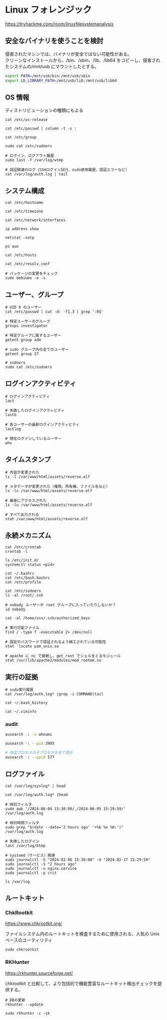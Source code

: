 # Linux フォレンジック

https://tryhackme.com/room/linuxfilesystemanalysis

## 安全なバイナリを使うことを検討

侵害されたマシンでは、バイナリが安全ではない可能性がある。  
クリーンなインストールから、/bin、/sbin、/lib、/lib64 をコピーし、侵害されたシステムの/mnt/usb にマウントしたとする。

```sh
export PATH=/mnt/usb/bin:/mnt/usb/sbin
export LD_LIBRARY_PATH=/mnt/usb/lib:/mnt/usb/lib64
```

## OS 情報

ディストリビューションの種類にもよる

```shell
cat /etc/os-release

cat /etc/passwd | column -t -s :

cat /etc/group

sudo cat /etc/sudoers

# ログイン、ログアウト履歴
sudo last -f /var/log/wtmp

# 認証関連のログ（SSHログイン試行、sudo使用履歴、認証エラーなど）
cat /var/log/auth.log | tail
```

## システム構成

```shell
cat /etc/hostname

cat /etc/timezone

cat /etc/network/interfaces

ip address show

netstat -natp

ps aux

cat /etc/hosts

cat /etc/resolv.conf

# パッケージの変更をチェック
sudo debsums -e -s
```

## ユーザー、グループ

```shell
# UID 0 のユーザー
cat /etc/passwd | cut -d: -f1,3 | grep ':0$'

# 特定ユーザーのグループ
groups investigator

# 特定グループに属するユーザー
getent group adm

# sudo グループ内の全てのユーザー
getent group 27

# sudoers
sudo cat /etc/sudoers
```

## ログインアクティビティ

```shell
# ログインアクティビティ
last

# 失敗したログインアクティビティ
lastb

# 各ユーザーの最新ログインアクティビティ
lastlog

# 現在ログインしているユーザー
who
```

## タイムスタンプ

```shell
# 内容が変更された
ls -l /var/www/html/assets/reverse.elf

# メタデータが変更された（権限、所有権、ファイル名など）
ls -lc /var/www/html/assets/reverse.elf

# 最後にアクセスされた
ls -lu /var/www/html/assets/reverse.elf

# すべて出力される
stat /var/www/html/assets/reverse.elf
```

## 永続メカニズム

```shell
cat /etc/crontab
crontab -l

ls /etc/init.d/
systemctl status <pid>

cat ~/.bashrc
cat /etc/bash.bashrc
cat /etc/profile

cat /etc/sudoers
ls -al /root/.ssh

# nobody ユーザーが root グループに入っていたりしないか？
id nobody

cat -al /home/xxx/.ssh/authorized_keys

# 実行可能ファイル
find / -type f -executable 2> /dev/null

# 固定のパスワードで認証されるよう細工されている可能性
stat `locate pam_unix.so

# apache に nc で接続し、get root でシェルをとるモジュール
stat /usr/lib/apache2/modules/mod_rootme.so
```

## 実行の証拠

```shell
# sudo実行履歴
cat /var/log/auth.log* |grep -i COMMAND|tail

cat ~/.bash_history

cat ~/.viminfo
```

### audit

```sh
ausearch -i -x whoami

ausearch -i --pid 3905

# 指定プロセスの子プロセスを全て表示
ausearch -i --ppid 577
```

## ログファイル

```shell
cat /var/log/syslog* | head

cat /var/log/auth.log* |head

# 時刻フィルタ
sudo awk '/2024-06-04 15:30:00/,/2024-06-05 15:29:59/' /var/log/auth.log

# 相対時間フィルタ
sudo grep "$(date --date='2 hours ago' '+%b %e %H:')" /var/log/auth.log

# 失敗したログイン
last /var/log/btmp

# systemd（サービス）関連
sudo journalctl -S "2024-02-06 15:30:00" -U "2024-02-17 15:29:59"
sudo journalctl -S "2 hours ago"
sudo journalctl -u nginx.service
sudo journalctl -p crit 

ls /var/log
```

## ルートキット

### ChkRootkit

https://www.chkrootkit.org/

ファイルシステム内のルートキットを検査するために使用される、人気の Unix ベースのユーティリティ

```shell
sudo chkrootkit
```

### RKHunter

https://rkhunter.sourceforge.net/

chkrootkit と比較して、より包括的で機能豊富なルートキット検出チェックを提供する。

```shell
# DBの更新
rkhunter --update

sudo rkhunter -c -sk
```

